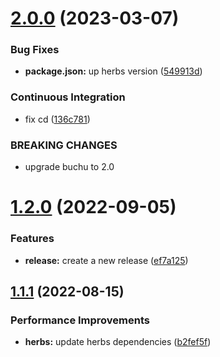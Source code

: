 # [2.0.0](https://github.com/herbsjs/herbs2mermaid/compare/v1.2.0...v2.0.0) (2023-03-07)


### Bug Fixes

* **package.json:** up herbs version ([549913d](https://github.com/herbsjs/herbs2mermaid/commit/549913dd516f420b0795714a693357e256be5f79))


### Continuous Integration

* fix cd ([136c781](https://github.com/herbsjs/herbs2mermaid/commit/136c7813f40938cc00e0f4f24fbe2e4c20c35c7d))


### BREAKING CHANGES

* upgrade buchu to 2.0

# [1.2.0](https://github.com/herbsjs/herbs2mermaid/compare/v1.1.1...v1.2.0) (2022-09-05)


### Features

* **release:** create a new release ([ef7a125](https://github.com/herbsjs/herbs2mermaid/commit/ef7a12544353372f8bf4b410f690ade0c0dfa410))

## [1.1.1](https://github.com/herbsjs/herbs2mermaid/compare/v1.1.0...v1.1.1) (2022-08-15)


### Performance Improvements

* **herbs:** update herbs dependencies ([b2fef5f](https://github.com/herbsjs/herbs2mermaid/commit/b2fef5fcbc2eb546f9cfd4975641b2d1ffd38a34))
